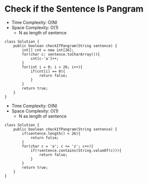 # Check if the Sentence Is Pangram

- Time Complexity: O(N)
- Space Complexity: O(1)
  - N as length of sentence

```
class Solution {
    public boolean checkIfPangram(String sentence) {
        int[] cnt = new int[26];
        for(char c: sentence.toCharArray()){
            cnt[c-'a']++;
        }
        for(int i = 0; i < 26; i++){
            if(cnt[i] == 0){
                return false;
            }
        }
        return true;
    }
}
```

- Time Complexity: O(N)
- Space Complexity: O(1)
  - N as length of sentence

```
class Solution {
    public boolean checkIfPangram(String sentence) {
        if(sentence.length() < 26){
            return false;
        }
        for(char c = 'a'; c <= 'z'; c++){
            if(!sentence.contains(String.valueOf(c))){
                return false;
            }
        }
        return true;
    }
}
```
